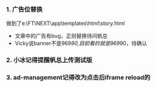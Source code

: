 ### 1. 广告位替换
做到了e:\FT\NEXT\app\templates\html\story.html

- 文章中的广告有bug，正则替换待问帆总
- Vicky说banner不是969*90,目前看的就是969*90，待确认

### 2. 小冰记得提醒帆总上传测试版

### 3. ad-management记得改为点击后iframe reload的


